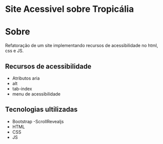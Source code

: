 # Site Acessivel sobre Tropicália
# Sobre
Refatoração de um site implementando recursos de acessibilidade no html, css e JS.
## Recursos de acessibilidade
- Atributos aria
- alt
- tab-index
- menu de acessibilidade
## Tecnologias ultilizadas 
- Bootstrap
 -ScrollRevealjs
- HTML
- CSS
- JS
